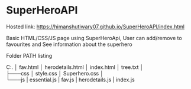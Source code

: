 # SuperHeroAPI

Hosted link: https://himanshutiwary07.github.io/SuperHeroAPI/index.html


Basic HTML/CSS/JS page using SuperHeroApi, User can add/remove to favourites and See information about the superhero


Folder PATH listing
<p>
C:.
│   fav.html
│   herodetails.html
│   index.html
│   tree.txt
│   
        <br>
├───css
│       style.css
│       Superhero.css
│    
        <br>
└───js
|        essential.js
|       fav.js
|       herodetails.js
|       index.js  
  </p>
